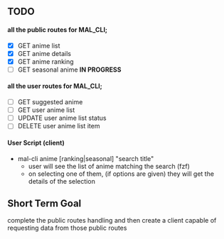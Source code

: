 ## TODO

#### all the public routes for MAL_CLI;

- [x] GET anime list
- [x] GET anime details 
- [x] GET anime ranking 
- [ ] GET seasonal anime **IN PROGRESS**

#### all the user routes for MAL_CLI;

- [ ] GET suggested anime
- [ ] GET user anime list
- [ ] UPDATE user anime list status
- [ ] DELETE user anime list item

#### User Script (client)

- mal-cli anime [ranking|seasonal] "search title"
    - user will see the list of anime matching the search (fzf)
    - on selecting one of them, (if options are given) they will get the details of the selection


## Short Term Goal

complete the public routes handling and then create a client capable of requesting data from those public routes
